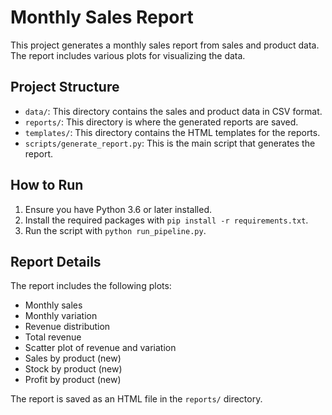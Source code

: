 # Monthly Sales Report

This project generates a monthly sales report from sales and product data. The report includes various plots for visualizing the data.

## Project Structure

- `data/`: This directory contains the sales and product data in CSV format.
- `reports/`: This directory is where the generated reports are saved.
- `templates/`: This directory contains the HTML templates for the reports.
- `scripts/generate_report.py`: This is the main script that generates the report.

## How to Run

1. Ensure you have Python 3.6 or later installed.
2. Install the required packages with `pip install -r requirements.txt`.
3. Run the script with `python run_pipeline.py`.

## Report Details

The report includes the following plots:

- Monthly sales
- Monthly variation
- Revenue distribution
- Total revenue
- Scatter plot of revenue and variation
- Sales by product (new)
- Stock by product (new)
- Profit by product (new)

The report is saved as an HTML file in the `reports/` directory.
